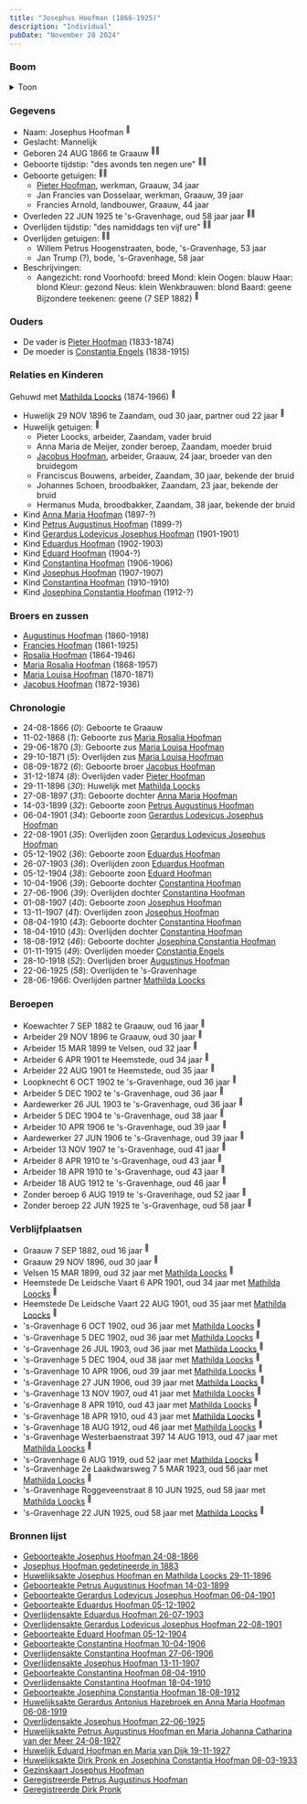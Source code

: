 ```yaml
---
title: "Josephus Hoofman (1866-1925)"
description: "Individual"
pubDate: "November 20 2024"
---
```


### Boom
<details><summary>Toon</summary>

![test](https://www.plantuml.com/plantuml/svg/bPPTJzim58Rl_IkEnWLNbVBHf0cgW9QrC0IisWONcoRa9gQDcjYLxO0grF--K-Asr84rlSlnoR6VlEV3ELUQIbqMEL6pZC-ff0MCQJARI57oz4BaGeAMb2jqCQx9D4iP99bCSbOzisAk5r2mOioagfQKPf89lPWpycxN9ATAmIi1WBwGAPE_fbaouqofRhUW6Jyz1Pyi2Jc6qTjHYbGHNqOPmmtXIeYdWl8lG1LySnp7zG6E1lum6FPnrzUdZENf4hedOpfUF8w5rZaxEOKORdi_m8ry7pVWcl5CAVRkRJKhy_oHylGnaKAfiK0W3FDT-3gumBXE6oubfUKBeXcU2y5HDAup2WC-ORdQ8hKHQTWV-0F_FqW84q6VFQD8V3-92tVV7y2DtQ06qZrvOMcQyGc-vWLmVN-7UuVE6yuGSPm0Zl9iCjKBbkVY1P6Mn2ZNQfatYE7UBfX8N5Yvl82iZxiMYisdfQfb0i_Uf71_HhmszEulLwJX-elsYk1vrTV5UDInQc7OC-DJEc6hWZ5ujrHFipobS2D4CjianOqR9GKt_ZaOLGa_f52yo93XrzXa7wKfhj8PnU4cJM6xdgPrwJCjKV1UEIcLpdXTUpSEcdG19hXgWpY61wpO9eLt1cTRa4icgKpn_1kHikSimQVFoW6bQ88KGc-4HB7ZmXLZ1SwCj8dSNbKyks4Rp45QLfWrfauJfg1g-jZnh5pkvmgn36vMeVvdPL2nrScYWyZQXvBjf74pkZYjWyIDXfUppfjTx_irwfXMgOKkzuqOpt6Qg6HAetCe6Gx4QiZMGfievs4jDb0kCiAXWeVYVHfg2RU2UtSxrJYzPjUJqT4zk0jsQgt7aUQMoez0_4OZkMCk2cpUtnGFeqLJ17ChcKijR1Dp4MmNpE1jcI5gsQ5bTomxiknunyPgjMpNiZtBzecPvQq_-0ULClvt0s8cgkte43FMR4T4p5In7J4nNRxhMC6Q3hCTBZ7LRJiyOih9TlY4d3EUuk_aFm00)
</details>

### Gegevens
- Naam: Josephus Hoofman <sup><a href="../s00030/" style="text-decoration:none" title="Geboorteakte Josephus Hoofman 24-08-1866">:link:</a></sup>
- Geslacht: Mannelijk
- Geboren 24 AUG 1866 te Graauw <sup><a href="../s00030/" style="text-decoration:none" title="Geboorteakte Josephus Hoofman 24-08-1866">:link:</a><a href="../s00350/" style="text-decoration:none" title="Gezinskaart Josephus Hoofman">:link:</a></sup>
- Geboorte tijdstip: "des avonds ten negen ure" <sup><a href="../s00030/" style="text-decoration:none" title="Geboorteakte Josephus Hoofman 24-08-1866">:link:</a><a href="../s00350/" style="text-decoration:none" title="Gezinskaart Josephus Hoofman">:link:</a></sup>
- Geboorte getuigen: <sup><a href="../s00030/" style="text-decoration:none" title="Geboorteakte Josephus Hoofman 24-08-1866">:link:</a><a href="../s00350/" style="text-decoration:none" title="Gezinskaart Josephus Hoofman">:link:</a></sup>
  - [Pieter Hoofman](../i00013/), werkman, Graauw, 34 jaar
  - Jan Francies van Dosselaar, werkman, Graauw, 39 jaar
  - Francies Arnold, landbouwer, Graauw, 44 jaar
- Overleden 22 JUN 1925 te 's-Gravenhage, oud 58 jaar jaar <sup><a href="../s00345/" style="text-decoration:none" title="Overlijdensakte Josephus Hoofman 22-06-1925">:link:</a><a href="../s00350/" style="text-decoration:none" title="Gezinskaart Josephus Hoofman">:link:</a></sup>
- Overlijden tijdstip: "des namiddags ten vijf ure" <sup><a href="../s00345/" style="text-decoration:none" title="Overlijdensakte Josephus Hoofman 22-06-1925">:link:</a><a href="../s00350/" style="text-decoration:none" title="Gezinskaart Josephus Hoofman">:link:</a></sup>
- Overlijden getuigen: <sup><a href="../s00345/" style="text-decoration:none" title="Overlijdensakte Josephus Hoofman 22-06-1925">:link:</a><a href="../s00350/" style="text-decoration:none" title="Gezinskaart Josephus Hoofman">:link:</a></sup>
  - Willem Petrus Hoogenstraaten, bode, \'s-Gravenhage, 53 jaar
  - Jan Trump (?), bode, \'s-Gravenhage, 58 jaar
- Beschrijvingen:
  - Aangezicht: rond Voorhoofd: breed Mond: klein Oogen: blauw Haar: blond Kleur: gezond Neus: klein Wenkbrauwen: blond Baard: geene Bijzondere teekenen: geene  (7 SEP 1882) <sup><a href="../s00305/" style="text-decoration:none" title="Josephus Hoofman gedetineerde in 1883">:link:</a></sup>

### Ouders
- De vader is [Pieter Hoofman](../i00013/) (1833-1874)
- De moeder is [Constantia Engels](../i00014/) (1838-1915)

### Relaties en Kinderen

Gehuwd met [Mathilda Loocks](../i00194/) (1874-1966) <sup><a href="../s00306/" style="text-decoration:none" title="Huwelijksakte Josephus Hoofman en Mathilda Loocks 29-11-1896">:link:</a></sup>
- Huwelijk 29 NOV 1896 te Zaandam, oud 30 jaar, partner oud 22 jaar <sup><a href="../s00306/" style="text-decoration:none" title="Huwelijksakte Josephus Hoofman en Mathilda Loocks 29-11-1896">:link:</a></sup>
- Huwelijk getuigen:  <sup><a href="../s00306/" style="text-decoration:none" title="Huwelijksakte Josephus Hoofman en Mathilda Loocks 29-11-1896">:link:</a></sup>
  - Pieter Loocks, arbeider, Zaandam, vader bruid
  - Anna Maria de Meijer, zonder beroep, Zaandam, moeder bruid
  - [Jacobus Hoofman](../i00072/), arbeider, Graauw, 24 jaar, broeder van den bruidegom
  - Franciscus Bouwens, arbeider, Zaandam, 30 jaar, bekende der bruid
  - Johannes Schoen, broodbakker, Zaandam, 23 jaar, bekende der bruid
  - Hermanus Muda, broodbakker, Zaandam, 38 jaar, bekende der bruid
- Kind [Anna Maria Hoofman](../i00203/) (1897-?)
- Kind [Petrus Augustinus Hoofman](../i00195/) (1899-?)
- Kind [Gerardus Lodevicus Josephus Hoofman](../i00196/) (1901-1901)
- Kind [Eduardus Hoofman](../i00197/) (1902-1903)
- Kind [Eduard Hoofman](../i00198/) (1904-?)
- Kind [Constantina Hoofman](../i00199/) (1906-1906)
- Kind [Josephus Hoofman](../i00200/) (1907-1907)
- Kind [Constantina Hoofman](../i00201/) (1910-1910)
- Kind [Josephina Constantia Hoofman](../i00202/) (1912-?)

### Broers en zussen
- [Augustinus Hoofman](../i00007/) (1860-1918)
- [Francies Hoofman](../i00023/) (1861-1925)
- [Rosalia Hoofman](../i00024/) (1864-1946)
- [Maria Rosalia Hoofman](../i00026/) (1868-1957)
- [Maria Louisa Hoofman](../i00027/) (1870-1871)
- [Jacobus Hoofman](../i00072/) (1872-1936)

### Chronologie
- 24-08-1866 (<i>0</i>): Geboorte te Graauw
- 11-02-1868 (<i>1</i>): Geboorte zus [Maria Rosalia Hoofman](../i00026/)
- 29-06-1870 (<i>3</i>): Geboorte zus [Maria Louisa Hoofman](../i00027/)
- 29-10-1871 (<i>5</i>): Overlijden zus [Maria Louisa Hoofman](../i00027/)
- 08-09-1872 (<i>6</i>): Geboorte broer [Jacobus Hoofman](../i00072/)
- 31-12-1874 (<i>8</i>): Overlijden vader [Pieter Hoofman](../i00013/)
- 29-11-1896 (<i>30</i>): Huwelijk met [Mathilda Loocks](../i00194/)
- 27-08-1897 (<i>31</i>): Geboorte dochter [Anna Maria Hoofman](../i00203/)
- 14-03-1899 (<i>32</i>): Geboorte zoon [Petrus Augustinus Hoofman](../i00195/)
- 06-04-1901 (<i>34</i>): Geboorte zoon [Gerardus Lodevicus Josephus Hoofman](../i00196/)
- 22-08-1901 (<i>35</i>): Overlijden zoon [Gerardus Lodevicus Josephus Hoofman](../i00196/)
- 05-12-1902 (<i>36</i>): Geboorte zoon [Eduardus Hoofman](../i00197/)
- 26-07-1903 (<i>36</i>): Overlijden zoon [Eduardus Hoofman](../i00197/)
- 05-12-1904 (<i>38</i>): Geboorte zoon [Eduard Hoofman](../i00198/)
- 10-04-1906 (<i>39</i>): Geboorte dochter [Constantina Hoofman](../i00199/)
- 27-06-1906 (<i>39</i>): Overlijden dochter [Constantina Hoofman](../i00199/)
- 01-08-1907 (<i>40</i>): Geboorte zoon [Josephus Hoofman](../i00200/)
- 13-11-1907 (<i>41</i>): Overlijden zoon [Josephus Hoofman](../i00200/)
- 08-04-1910 (<i>43</i>): Geboorte dochter [Constantina Hoofman](../i00201/)
- 18-04-1910 (<i>43</i>): Overlijden dochter [Constantina Hoofman](../i00201/)
- 18-08-1912 (<i>46</i>): Geboorte dochter [Josephina Constantia Hoofman](../i00202/)
- 01-11-1915 (<i>49</i>): Overlijden moeder [Constantia Engels](../i00014/)
- 28-10-1918 (<i>52</i>): Overlijden broer [Augustinus Hoofman](../i00007/)
- 22-06-1925 (<i>58</i>): Overlijden te 's-Gravenhage
- 28-06-1966: Overlijden partner [Mathilda Loocks](../i00194/)

### Beroepen
- Koewachter 7 SEP 1882 te Graauw, oud 16 jaar <sup><a href="../s00305/" style="text-decoration:none" title="Josephus Hoofman gedetineerde in 1883">:link:</a></sup>
- Arbeider 29 NOV 1896 te Graauw, oud 30 jaar <sup><a href="../s00306/" style="text-decoration:none" title="Huwelijksakte Josephus Hoofman en Mathilda Loocks 29-11-1896">:link:</a></sup>
- Arbeider 15 MAR 1899 te Velsen, oud 32 jaar <sup><a href="../s00332/" style="text-decoration:none" title="Geboorteakte Petrus Augustinus Hoofman 14-03-1899">:link:</a></sup>
- Arbeider 6 APR 1901 te Heemstede, oud 34 jaar <sup><a href="../s00333/" style="text-decoration:none" title="Geboorteakte Gerardus Lodevicus Josephus Hoofman 06-04-1901">:link:</a></sup>
- Arbeider 22 AUG 1901 te Heemstede, oud 35 jaar <sup><a href="../s00334/" style="text-decoration:none" title="Overlijdensakte Gerardus Lodevicus Josephus Hoofman 22-08-1901">:link:</a></sup>
- Loopknecht 6 OCT 1902 te 's-Gravenhage, oud 36 jaar <sup><a href="../s00350/" style="text-decoration:none" title="Gezinskaart Josephus Hoofman">:link:</a></sup>
- Arbeider 5 DEC 1902 te 's-Gravenhage, oud 36 jaar <sup><a href="../s00336/" style="text-decoration:none" title="Geboorteakte Eduardus Hoofman 05-12-1902">:link:</a></sup>
- Aardewerker 26 JUL 1903 te 's-Gravenhage, oud 36 jaar <sup><a href="../s00335/" style="text-decoration:none" title="Overlijdensakte Eduardus Hoofman 26-07-1903">:link:</a></sup>
- Arbeider 5 DEC 1904 te 's-Gravenhage, oud 38 jaar <sup><a href="../s00337/" style="text-decoration:none" title="Geboorteakte Eduard Hoofman 05-12-1904">:link:</a></sup>
- Arbeider 10 APR 1906 te 's-Gravenhage, oud 39 jaar <sup><a href="../s00338/" style="text-decoration:none" title="Geboorteakte Constantina Hoofman 10-04-1906">:link:</a></sup>
- Aardewerker 27 JUN 1906 te 's-Gravenhage, oud 39 jaar <sup><a href="../s00339/" style="text-decoration:none" title="Overlijdensakte Constantina Hoofman 27-06-1906">:link:</a></sup>
- Arbeider 13 NOV 1907 te 's-Gravenhage, oud 41 jaar <sup><a href="../s00340/" style="text-decoration:none" title="Overlijdensakte Josephus Hoofman 13-11-1907">:link:</a></sup>
- Arbeider 8 APR 1910 te 's-Gravenhage, oud 43 jaar <sup><a href="../s00341/" style="text-decoration:none" title="Geboorteakte Constantina Hoofman 08-04-1910">:link:</a></sup>
- Arbeider 18 APR 1910 te 's-Gravenhage, oud 43 jaar <sup><a href="../s00342/" style="text-decoration:none" title="Overlijdensakte Constantina Hoofman 18-04-1910">:link:</a></sup>
- Arbeider 18 AUG 1912 te 's-Gravenhage, oud 46 jaar <sup><a href="../s00343/" style="text-decoration:none" title="Geboorteakte Josephina Constantia Hoofman  18-08-1912">:link:</a></sup>
- Zonder beroep 6 AUG 1919 te 's-Gravenhage, oud 52 jaar <sup><a href="../s00344/" style="text-decoration:none" title="Huwelijksakte Gerardus Antonius Hazebroek en Anna Maria Hoofman 06-08-1919">:link:</a></sup>
- Zonder beroep 22 JUN 1925 te 's-Gravenhage, oud 58 jaar <sup><a href="../s00345/" style="text-decoration:none" title="Overlijdensakte Josephus Hoofman 22-06-1925">:link:</a></sup>

### Verblijfplaatsen
- Graauw  7 SEP 1882, oud 16 jaar  <sup><a href="../s00305/" style="text-decoration:none" title="Josephus Hoofman gedetineerde in 1883">:link:</a></sup>
- Graauw  29 NOV 1896, oud 30 jaar  <sup><a href="../s00306/" style="text-decoration:none" title="Huwelijksakte Josephus Hoofman en Mathilda Loocks 29-11-1896">:link:</a></sup>
- Velsen  15 MAR 1899, oud 32 jaar met [Mathilda Loocks](../i00194/) <sup><a href="../s00332/" style="text-decoration:none" title="Geboorteakte Petrus Augustinus Hoofman 14-03-1899">:link:</a></sup>
- Heemstede De Leidsche Vaart 6 APR 1901, oud 34 jaar met [Mathilda Loocks](../i00194/) <sup><a href="../s00333/" style="text-decoration:none" title="Geboorteakte Gerardus Lodevicus Josephus Hoofman 06-04-1901">:link:</a></sup>
- Heemstede De Leidsche Vaart 22 AUG 1901, oud 35 jaar met [Mathilda Loocks](../i00194/) <sup><a href="../s00334/" style="text-decoration:none" title="Overlijdensakte Gerardus Lodevicus Josephus Hoofman 22-08-1901">:link:</a></sup>
- 's-Gravenhage  6 OCT 1902, oud 36 jaar met [Mathilda Loocks](../i00194/) <sup><a href="../s00350/" style="text-decoration:none" title="Gezinskaart Josephus Hoofman">:link:</a></sup>
- 's-Gravenhage  5 DEC 1902, oud 36 jaar met [Mathilda Loocks](../i00194/) <sup><a href="../s00336/" style="text-decoration:none" title="Geboorteakte Eduardus Hoofman 05-12-1902">:link:</a></sup>
- 's-Gravenhage  26 JUL 1903, oud 36 jaar met [Mathilda Loocks](../i00194/) <sup><a href="../s00335/" style="text-decoration:none" title="Overlijdensakte Eduardus Hoofman 26-07-1903">:link:</a></sup>
- 's-Gravenhage  5 DEC 1904, oud 38 jaar met [Mathilda Loocks](../i00194/) <sup><a href="../s00337/" style="text-decoration:none" title="Geboorteakte Eduard Hoofman 05-12-1904">:link:</a></sup>
- 's-Gravenhage  10 APR 1906, oud 39 jaar met [Mathilda Loocks](../i00194/) <sup><a href="../s00338/" style="text-decoration:none" title="Geboorteakte Constantina Hoofman 10-04-1906">:link:</a></sup>
- 's-Gravenhage  27 JUN 1906, oud 39 jaar met [Mathilda Loocks](../i00194/) <sup><a href="../s00339/" style="text-decoration:none" title="Overlijdensakte Constantina Hoofman 27-06-1906">:link:</a></sup>
- 's-Gravenhage  13 NOV 1907, oud 41 jaar met [Mathilda Loocks](../i00194/) <sup><a href="../s00340/" style="text-decoration:none" title="Overlijdensakte Josephus Hoofman 13-11-1907">:link:</a></sup>
- 's-Gravenhage  8 APR 1910, oud 43 jaar met [Mathilda Loocks](../i00194/) <sup><a href="../s00341/" style="text-decoration:none" title="Geboorteakte Constantina Hoofman 08-04-1910">:link:</a></sup>
- 's-Gravenhage  18 APR 1910, oud 43 jaar met [Mathilda Loocks](../i00194/) <sup><a href="../s00342/" style="text-decoration:none" title="Overlijdensakte Constantina Hoofman 18-04-1910">:link:</a></sup>
- 's-Gravenhage  18 AUG 1912, oud 46 jaar met [Mathilda Loocks](../i00194/) <sup><a href="../s00343/" style="text-decoration:none" title="Geboorteakte Josephina Constantia Hoofman  18-08-1912">:link:</a></sup>
- 's-Gravenhage Westerbaenstraat 397 14 AUG 1913, oud 47 jaar met [Mathilda Loocks](../i00194/) <sup><a href="../s00350/" style="text-decoration:none" title="Gezinskaart Josephus Hoofman">:link:</a></sup>
- 's-Gravenhage  6 AUG 1919, oud 52 jaar met [Mathilda Loocks](../i00194/) <sup><a href="../s00344/" style="text-decoration:none" title="Huwelijksakte Gerardus Antonius Hazebroek en Anna Maria Hoofman 06-08-1919">:link:</a></sup>
- 's-Gravenhage 2e Laakdwarsweg 7 5 MAR 1923, oud 56 jaar met [Mathilda Loocks](../i00194/) <sup><a href="../s00350/" style="text-decoration:none" title="Gezinskaart Josephus Hoofman">:link:</a></sup>
- 's-Gravenhage Roggeveenstraat 8 10 JUN 1925, oud 58 jaar met [Mathilda Loocks](../i00194/) <sup><a href="../s00350/" style="text-decoration:none" title="Gezinskaart Josephus Hoofman">:link:</a></sup>
- 's-Gravenhage  22 JUN 1925, oud 58 jaar met [Mathilda Loocks](../i00194/) <sup><a href="../s00345/" style="text-decoration:none" title="Overlijdensakte Josephus Hoofman 22-06-1925">:link:</a></sup>

### Bronnen lijst
- [Geboorteakte Josephus Hoofman 24-08-1866](../s00030/)
- [Josephus Hoofman gedetineerde in 1883](../s00305/)
- [Huwelijksakte Josephus Hoofman en Mathilda Loocks 29-11-1896](../s00306/)
- [Geboorteakte Petrus Augustinus Hoofman 14-03-1899](../s00332/)
- [Geboorteakte Gerardus Lodevicus Josephus Hoofman 06-04-1901](../s00333/)
- [Geboorteakte Eduardus Hoofman 05-12-1902](../s00336/)
- [Overlijdensakte Eduardus Hoofman 26-07-1903](../s00335/)
- [Overlijdensakte Gerardus Lodevicus Josephus Hoofman 22-08-1901](../s00334/)
- [Geboorteakte Eduard Hoofman 05-12-1904](../s00337/)
- [Geboorteakte Constantina Hoofman 10-04-1906](../s00338/)
- [Overlijdensakte Constantina Hoofman 27-06-1906](../s00339/)
- [Overlijdensakte Josephus Hoofman 13-11-1907](../s00340/)
- [Geboorteakte Constantina Hoofman 08-04-1910](../s00341/)
- [Overlijdensakte Constantina Hoofman 18-04-1910](../s00342/)
- [Geboorteakte Josephina Constantia Hoofman  18-08-1912](../s00343/)
- [Huwelijksakte Gerardus Antonius Hazebroek en Anna Maria Hoofman 06-08-1919](../s00344/)
- [Overlijdensakte Josephus Hoofman 22-06-1925](../s00345/)
- [Huwelijksakte Petrus Augustinus Hoofman en Maria Johanna Catharina van der Meer 24-08-1927](../s00346/)
- [Huwelijk Eduard Hoofman en Maria van Dijk 19-11-1927](../s00347/)
- [Huwelijksakte Dirk Pronk en Josephina Constantia Hoofman  08-03-1933](../s00348/)
- [Gezinskaart Josephus Hoofman](../s00350/)
- [Geregistreerde Petrus Augustinus Hoofman ](../s00351/)
- [Geregistreerde Dirk Pronk ](../s00353/)